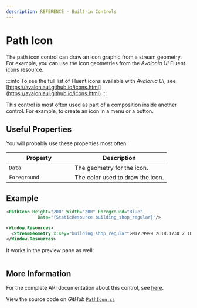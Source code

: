 ```yaml
---
description: REFERENCE - Built-in Controls
---
```


# Path Icon

The path icon control can draw an icon graphic from a stream geometry. For example, you can use the icon geometries from the _Avalonia UI_ Fluent icons resource.

:::info
To see the full list of Fluent icons available with _Avalonia UI_, see [https://avaloniaui.github.io/icons.html](https://avaloniaui.github.io/icons.html)
:::

This control is most often used as part of a composition inside another control. For example, to create an icon in a menu or a button.

## Useful Properties

You will probably use these properties most often:

<table><thead><tr><th width="163">Property</th><th>Description</th></tr></thead><tbody><tr><td><code>Data</code></td><td>The geometry for the icon.</td></tr><tr><td><code>Foreground</code></td><td>The color used to draw the icon.</td></tr></tbody></table>

## Example



```xml
<PathIcon Height="200" Width="200" Foreground="Blue"             
            Data="{StaticResource building_shop_regular}"/>
```


```xml title='Resources'
<Window.Resources>
  <StreamGeometry x:Key="building_shop_regular">M17.9999 2C18.1738 2 18.3411 2.06037 18.4742 2.16902L18.5497 2.23991L21.822 5.76824L21.8527 5.80714C21.9544 5.94281 22.0003 6.09665 22.0003 6.24775L21.9988 8.16674C21.9988 9.16092 21.6202 10.0667 20.9994 10.7478L20.9986 21.25C20.9986 21.6297 20.7165 21.9435 20.3504 21.9932L20.2486 22H3.75113C3.37144 22 3.05764 21.7178 3.00798 21.3518L3.00113 21.25L3.00035 10.7478C2.42729 10.1191 2.06067 9.29893 2.00765 8.39453L2.001 8.16674L2.0008 6.29097C1.99273 6.15366 2.02238 6.01238 2.09673 5.88313L2.16199 5.78767L2.20117 5.74193L5.45006 2.23991C5.56833 2.11243 5.7264 2.03081 5.89656 2.00715L5.99989 2H17.9999ZM15.0818 10.4421L15.0699 10.4598C14.371 11.3944 13.2555 11.9993 11.9987 11.9993C10.7349 11.9993 9.61393 11.3876 8.9158 10.4441C8.21835 11.3876 7.0974 11.9993 5.83357 11.9993C5.36446 11.9993 4.91504 11.915 4.49962 11.7608L4.50089 20.499H5.99951L5.99989 13.751C5.99989 13.3713 6.28204 13.0575 6.64812 13.0079L6.74989 13.001H11.2458C11.6255 13.001 11.9393 13.2832 11.989 13.6492L11.9958 13.751L11.9955 20.499H19.4979L19.4981 11.7615C19.0833 11.9153 18.6346 11.9993 18.1662 11.9993C16.9015 11.9993 15.7799 11.3867 15.0818 10.4421ZM10.4949 14.501H7.49989V20.499H10.4949V14.501ZM17.2546 13.001C17.6343 13.001 17.9481 13.2832 17.9978 13.6492L18.0046 13.751V17.253C18.0046 17.6327 17.7225 17.9465 17.3564 17.9962L17.2546 18.003H13.7532C13.3735 18.003 13.0597 17.7209 13.01 17.3548L13.0032 17.253V13.751C13.0032 13.3713 13.2853 13.0575 13.6514 13.0079L13.7532 13.001H17.2546ZM16.5039 14.501H14.5029V16.503H16.5039V14.501ZM8.16589 7.002H3.50089L3.501 8.16674L3.50717 8.33777L3.53555 8.569L3.5683 8.72528L3.61768 8.89726L3.67203 9.0451L3.71271 9.1391C3.74388 9.20697 3.77821 9.27309 3.81551 9.33727L3.91846 9.49873L3.97274 9.57344L4.10151 9.72909L4.24329 9.87318L4.33953 9.95811L4.38162 9.99243C4.69615 10.2429 5.07686 10.4138 5.49329 10.4747L5.67387 10.4939L5.83357 10.4993C7.06813 10.4993 8.07869 9.54019 8.16076 8.32644L8.16614 8.16674L8.16589 7.002ZM14.3309 7.002H9.66589L9.66614 8.16674C9.66614 9.34763 10.5437 10.3236 11.6822 10.478L11.839 10.4939L11.9987 10.4993C13.2333 10.4993 14.2438 9.54019 14.3259 8.32644L14.3313 8.16674L14.3309 7.002ZM20.4979 7.002H15.8329L15.8336 8.16674C15.8336 9.34763 16.7112 10.3236 17.8497 10.478L18.0065 10.4939L18.1662 10.4993C18.7305 10.4993 19.248 10.2989 19.6514 9.96542L19.7412 9.88731L19.857 9.7736L20.0032 9.60441C20.0572 9.53545 20.1075 9.46337 20.1536 9.38849L20.2571 9.20179L20.32 9.06383L20.3783 8.90873L20.4081 8.81314L20.4463 8.66108L20.4747 8.50352L20.4927 8.33678L20.4988 8.16674L20.4979 7.002ZM9.06151 3.499H6.32689L4.46889 5.502H8.44551L9.06151 3.499ZM13.3685 3.499H10.6305L10.0145 5.502H13.9845L13.3685 3.499ZM17.6719 3.499H14.9375L15.5535 5.502H19.5299L17.6719 3.499Z</StreamGeometry>
</Window.Resources>
```



It works in the preview pane as well:

<img src="../../../.gitbook/assets/image (18).png" alt=""/>

## More Information

For the complete API documentation about this control, see [here](https://reference.avaloniaui.net/api/Avalonia.Controls/PathIcon/).

View the source code on _GitHub_ [`PathIcon.cs`](https://github.com/AvaloniaUI/Avalonia/blob/master/src/Avalonia.Controls/PathIcon.cs)
